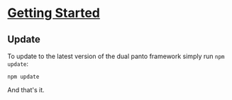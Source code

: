 # [Getting Started](README.md)
## Update

To update to the latest version of the dual panto framework simply run `npm update`:
```
npm update
```

And that's it.
